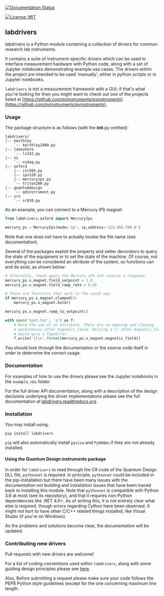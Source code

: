 [![Documentation Status](https://readthedocs.org/projects/labdrivers/badge/?version=latest)](http://labdrivers.readthedocs.org/en/latest/?badge=latest)

[![License: MIT](https://img.shields.io/badge/License-MIT-yellow.svg)](https://opensource.org/licenses/MIT)

## labdrivers

labdrivers is a Python module containing a collection of drivers for common research lab instruments.

It contains a suite of instrument-specific drivers which can be used to interface measurement hardware with Python code,
along with a set of Jupyter notebooks demonstrating example use cases. The drivers within the project are intended to
be used 'manually', either in python scripts or in Jupyter notebooks.

`labdrivers` is not a measurement framework with a GUI; if that's what you're looking
for then you might want to check out one of the projects listed at
[https://github.com/pyinstruments/pyinstruments](https://github.com/pyinstruments/pyinstruments).

### Usage

The package structure is as follows (with the __init__.py omitted):

	labdrivers/
	|-- keithley
	    `-- keithley2400.py
	|-- lakeshore
	    `-- ls332.py
	|-- ni
	    `-- nidaq.py
	|-- oxford
	    |-- itc503.py
	    |-- ips120.py
		|-- mercuryips.py
		`-- triton200.py
	|-- quantumdesign
	    `-- qdinstrument.py
	|-- srs
	    `-- sr830.py

As an example, you can connect to a Mercury iPS magnet:

```python
from labdrivers.oxford import MercuryIps

mercury_ps = MercuryIps(mode='ip', ip_address='123.456.789.0')
```

Note that one does not have to actually invoke the file name (see documentation).

Several of the packages exploit the property and setter decorators to query the state of
the equipment or to set the state of the machine. Of course, not everything can be
considered an attribute of the system, so functions can and do exist, as shown below:

```python
# Internally, these query the Mercury iPS and receive a response
mercury_ps.x_magnet.field_setpoint = 1.0
mercury_ps.x_magnet.field_ramp_rate = 0.05

# These are functions that work in the usual way
if mercury_ps.x_magnet.clamped():
    mercury_ps.x_magnet.hold()

mercury_ps.x_magnet.ramp_to_setpoint()

with open('test.txt', 'a') as f:
    # Note the use of an attribute. There are no opening and closing
    # parenthesis after magnetic_field. Writing a () after magnetic_field
    # would give a TypeError.
    f.write('{}\n'.format(mercury_ps.x_magnet.magnetic_field))
```

You should look through the documentation or the source code itself in order to determine
the correct usage.

### Documentation

For examples of how to use the drivers please see the Jupyter notebooks in the `example_nbs` folder.

For the full driver API documentation, along with a description of the design decisions underlying 
the driver implementations please see the full documentation at 
[labdrivers.readthedocs.org](https://labdrivers.readthedocs.org).

### Installation

You may install using:

`pip install labdrivers`

`pip` will also automatically install `pyvisa` and `PyDAQmx` if they are not already installed.

#### Using the Quantum Design instruments package

In order for `labdrivers` to read through the C# code of the Quantum Design DLL file, `pythonnet` is required.
In principle, `pythonnet` could be included in the pip-installation but there have been many issues with the
documentation not building and installation issues that have been traced back to installing this module.
Note that `pythonnet` is compatible with Python 3.6 at most (see its repository), and that it requires non-Python
dependencies like .NET 4.0+. As of writing this, it is not entirely clear what else is required,
though errors regarding Cython have been observed. It might not hurt to have other C/C++ related things installed,
like Visual Studio (if you're on Windows).

As the problems and solutions become clear, the documentation will be updated.

### Contributing new drivers

Pull requests with new drivers are welcome! 

For a list of coding conventions used within `labdrivers`, along with some
guiding design principles please see [here](http://labdrivers.readthedocs.org/en/latest/contributing.html).

Also, Before submitting a request please make sure your code follows the PEP8 Python style guidelines (except for the
one concerning maximum line length. 

